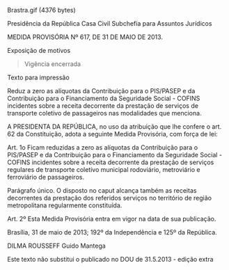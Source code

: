 Brastra.gif (4376 bytes)

Presidência da República
Casa Civil
Subchefia para Assuntos Jurídicos


MEDIDA PROVISÓRIA Nº 617, DE 31 DE MAIO DE 2013.

Exposição de motivos
> Vigência encerrada

Texto para impressão

Reduz a zero as alíquotas da Contribuição para o PIS/PASEP e da Contribuição para o Financiamento da Seguridade Social - COFINS incidentes sobre a receita decorrente da prestação de serviços de transporte coletivo de passageiros nas modalidades que menciona.


A PRESIDENTA DA REPÚBLICA, no uso da atribuição que lhe confere o art. 62 da Constituição, adota a seguinte Medida Provisória, com força de lei:

Art. 1o  Ficam reduzidas a zero as alíquotas da Contribuição para o PIS/PASEP e da Contribuição para o Financiamento da Seguridade Social - COFINS incidentes sobre a receita decorrente da prestação de serviços regulares de transporte coletivo municipal rodoviário, metroviário e ferroviário de passageiros.

Parágrafo único.  O disposto no caput alcança também as receitas decorrentes da prestação dos referidos serviços no território de região metropolitana regularmente constituída.

Art. 2º Esta Medida Provisória entra em vigor na data de sua publicação.

Brasília, 31 de maio de 2013; 192º da Independência e 125º da República.

DILMA ROUSSEFF
Guido Mantega

Este texto não substitui o publicado no DOU de 31.5.2013 - edição extra










